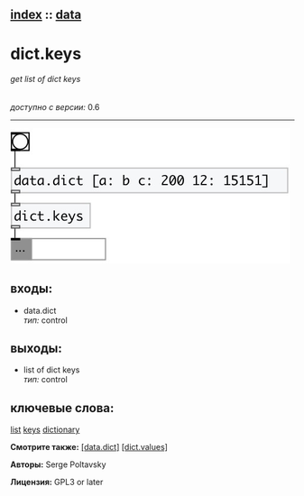 [index](index.html) :: [data](category_data.html)
---

# dict.keys

###### get list of dict keys

*доступно с версии:* 0.6

---




[![example](../examples/img/dict.keys.jpg)](../examples/pd/dict.keys.pd)









## входы:

* data.dict<br>
_тип:_ control



## выходы:

* list of dict keys<br>
_тип:_ control



## ключевые слова:

[list](keywords/list.html)
[keys](keywords/keys.html)
[dictionary](keywords/dictionary.html)



**Смотрите также:**
[\[data.dict\]](data.dict.html)
[\[dict.values\]](dict.values.html)




**Авторы:** Serge Poltavsky




**Лицензия:** GPL3 or later





